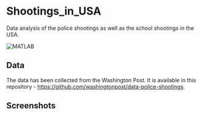 # Shootings_in_USA
Data analysis of the police shootings as well as the school shootings in the USA.

![MATLAB](https://img.shields.io/badge/MATLAB-R2022a-blue.svg)

## Data 
The data has been collected from the Washington Post. It is available in this repository - https://github.com/washingtonpost/data-police-shootings. 

## Screenshots

